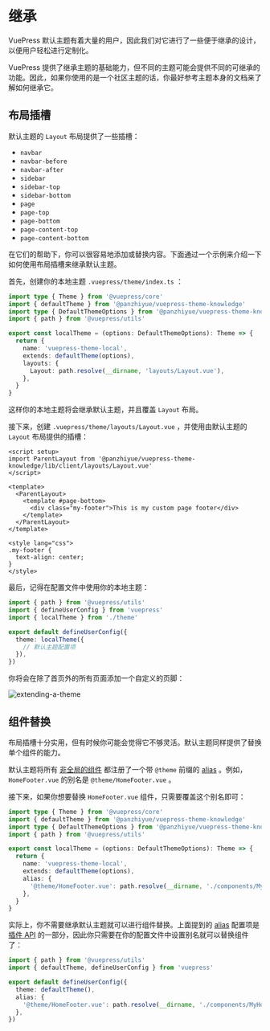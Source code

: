 # 继承

VuePress 默认主题有着大量的用户，因此我们对它进行了一些便于继承的设计，以便用户轻松进行定制化。

VuePress 提供了继承主题的基础能力，但不同的主题可能会提供不同的可继承的功能。因此，如果你使用的是一个社区主题的话，你最好参考主题本身的文档来了解如何继承它。

## 布局插槽

默认主题的 `Layout` 布局提供了一些插槽：

- `navbar`
- `navbar-before`
- `navbar-after`
- `sidebar`
- `sidebar-top`
- `sidebar-bottom`
- `page`
- `page-top`
- `page-bottom`
- `page-content-top`
- `page-content-bottom`

在它们的帮助下，你可以很容易地添加或替换内容。下面通过一个示例来介绍一下如何使用布局插槽来继承默认主题。

首先，创建你的本地主题 `.vuepress/theme/index.ts` ：

```ts
import type { Theme } from '@vuepress/core'
import { defaultTheme } from '@panzhiyue/vuepress-theme-knowledge'
import type { DefaultThemeOptions } from '@panzhiyue/vuepress-theme-knowledge'
import { path } from '@vuepress/utils'

export const localTheme = (options: DefaultThemeOptions): Theme => {
  return {
    name: 'vuepress-theme-local',
    extends: defaultTheme(options),
    layouts: {
      Layout: path.resolve(__dirname, 'layouts/Layout.vue'),
    },
  }
}
```

这样你的本地主题将会继承默认主题，并且覆盖 `Layout` 布局。

接下来，创建 `.vuepress/theme/layouts/Layout.vue` ，并使用由默认主题的 `Layout` 布局提供的插槽：

```vue
<script setup>
import ParentLayout from '@panzhiyue/vuepress-theme-knowledge/lib/client/layouts/Layout.vue'
</script>

<template>
  <ParentLayout>
    <template #page-bottom>
      <div class="my-footer">This is my custom page footer</div>
    </template>
  </ParentLayout>
</template>

<style lang="css">
.my-footer {
  text-align: center;
}
</style>
```

最后，记得在配置文件中使用你的本地主题：

```ts
import { path } from '@vuepress/utils'
import { defineUserConfig } from 'vuepress'
import { localTheme } from './theme'

export default defineUserConfig({
  theme: localTheme({
    // 默认主题配置项
  }),
})
```

你将会在除了首页外的所有页面添加一个自定义的页脚：

![extending-a-theme](/images/cookbook/extending-a-theme-01.png)

## 组件替换

布局插槽十分实用，但有时候你可能会觉得它不够灵活。默认主题同样提供了替换单个组件的能力。

默认主题将所有 [非全局的组件](https://github.com/vuepress/vuepress-next/tree/main/packages/%40vuepress/theme-default/src/client/components) 都注册了一个带 `@theme` 前缀的 [alias](../plugin-api.md#alias) 。例如，`HomeFooter.vue` 的别名是 `@theme/HomeFooter.vue` 。

接下来，如果你想要替换 `HomeFooter.vue` 组件，只需要覆盖这个别名即可：

```ts
import type { Theme } from '@vuepress/core'
import { defaultTheme } from '@panzhiyue/vuepress-theme-knowledge'
import type { DefaultThemeOptions } from '@panzhiyue/vuepress-theme-knowledge'
import { path } from '@vuepress/utils'

export const localTheme = (options: DefaultThemeOptions): Theme => {
  return {
    name: 'vuepress-theme-local',
    extends: defaultTheme(options),
    alias: {
      '@theme/HomeFooter.vue': path.resolve(__dirname, './components/MyHomeFooter.vue'),
    },
  }
}
```

实际上，你不需要继承默认主题就可以进行组件替换。上面提到的 [alias](../plugin-api.md#alias) 配置项是 [插件 API](../plugin-api.md) 的一部分，因此你只需要在你的配置文件中设置别名就可以替换组件了：

```ts
import { path } from '@vuepress/utils'
import { defaultTheme, defineUserConfig } from 'vuepress'

export default defineUserConfig({
  theme: defaultTheme(),
  alias: {
    '@theme/HomeFooter.vue': path.resolve(__dirname, './components/MyHomeFooter.vue'),
  },
})
```
